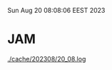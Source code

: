 Sun Aug 20 08:08:06 EEST 2023
# JAM
<a href='./cache/202308/20_08.log'>./cache/202308/20_08.log</a>
